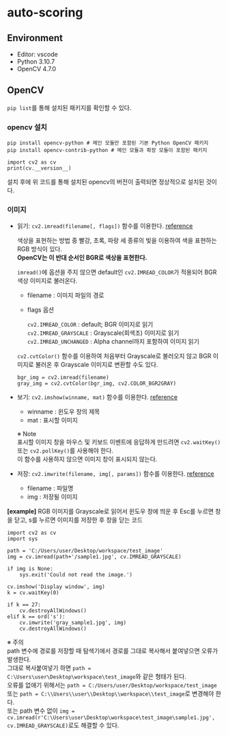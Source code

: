 # auto-scoring

## Environment
* Editor: vscode  
* Python 3.10.7  
* OpenCV 4.7.0  

## OpenCV
`pip list`를 통해 설치된 패키지를 확인할 수 있다.

### opencv 설치  
```
pip install opencv-python # 메인 모듈만 포함된 기본 Python OpenCV 패키지 
pip install opencv-contrib-python # 메인 모듈과 확장 모듈이 포함된 패키지
```

```
import cv2 as cv
print(cv.__version__)
```
설치 후에 위 코드를 통해 설치된 opencv의 버전이 출력되면 정상적으로 설치된 것이다.

### 이미지
* 읽기: `cv2.imread(filename[, flags])` 함수를 이용한다. [reference](https://docs.opencv.org/4.x/d4/da8/group__imgcodecs.html#ga288b8b3da0892bd651fce07b3bbd3a56)
  
  색상을 표현하는 방법 중 빨강, 초록, 파랑 세 종류의 빛을 이용하여 색을 표현하는 RGB 방식이 있다.  
  **OpenCV는 이 반대 순서인 BGR로 색상을 표현한다.**
  
  `imread()`에 옵션을 주지 않으면 default인 `cv2.IMREAD_COLOR`가 적용되어 BGR 색상 이미지로 불러온다.
  * filename : 이미지 파일의 경로
  * flags 옵션  
  
    `cv2.IMREAD_COLOR` : default; BGR 이미지로 읽기  
    `cv2.IMREAD_GRAYSCALE` : Grayscale(회색조) 이미지로 읽기  
    `cv2.IMREAD_UNCHANGED` : Alpha channel까지 포함하여 이미지 읽기
  
  `cv2.cvtColor()` 함수를 이용하여 처음부터 Grayscale로 불러오지 않고 BGR 이미지로 불러온 후 Grayscale 이미지로 변환할 수도 있다.
  ```
  bgr_img = cv2.imread(filename)
  gray_img = cv2.cvtColor(bgr_img, cv2.COLOR_BGR2GRAY)
  ```

* 보기: `cv2.imshow(winname, mat)` 함수를 이용한다. [reference](https://docs.opencv.org/4.x/d7/dfc/group__highgui.html#ga453d42fe4cb60e5723281a89973ee563)

  * winname : 윈도우 창의 제목
  * mat : 표시할 이미지
    
  ※ Note  
  표시할 이미지 창을 마우스 및 키보드 이벤트에 응답하게 만드려면 `cv2.waitKey()` 또는 `cv2.pollKey()`를 사용해야 한다.  
  이 함수를 사용하지 않으면 이미지 창이 표시되지 않는다.
  
* 저장: `cv2.imwrite(filename, img[, params])` 함수를 이용한다. [reference](https://docs.opencv.org/4.x/d4/da8/group__imgcodecs.html#gabbc7ef1aa2edfaa87772f1202d67e0ce)

  * filename : 파일명  
  * img : 저장될 이미지

**[example]** RGB 이미지를 Grayscale로 읽어서 윈도우 창에 띄운 후 Esc를 누르면 창을 닫고, s를 누르면 이미지를 저장한 후 창을 닫는 코드
```
import cv2 as cv
import sys

path = 'C:/Users/user/Desktop/workspace/test_image'
img = cv.imread(path+'/sample1.jpg', cv.IMREAD_GRAYSCALE)

if img is None:
    sys.exit('Could not read the image.')

cv.imshow('Display window', img)
k = cv.waitKey(0)

if k == 27:
    cv.destroyAllWindows()
elif k == ord('s'):
    cv.imwrite('gray_sample1.jpg', img)
    cv.destroyAllWindows()
```
※ 주의  
path 변수에 경로를 저장할 때 탐색기에서 경로를 그대로 복사해서 붙여넣으면 오류가 발생한다.  
그대로 복사붙여넣기 하면 `path = C:\Users\user\Desktop\workspace\test_image`와 같은 형태가 된다.  
오류를 없애기 위해서는 `path = C:/Users/user/Desktop/workspace/test_image` 또는 `path = C:\\Users\\user\\Desktop\\workspace\\test_image`로 변경해야 한다.  
또는 path 변수 없이 `img = cv.imread(r'C:\Users\user\Desktop\workspace\test_image\sample1.jpg', cv.IMREAD_GRAYSCALE)`로도 해결할 수 있다.

